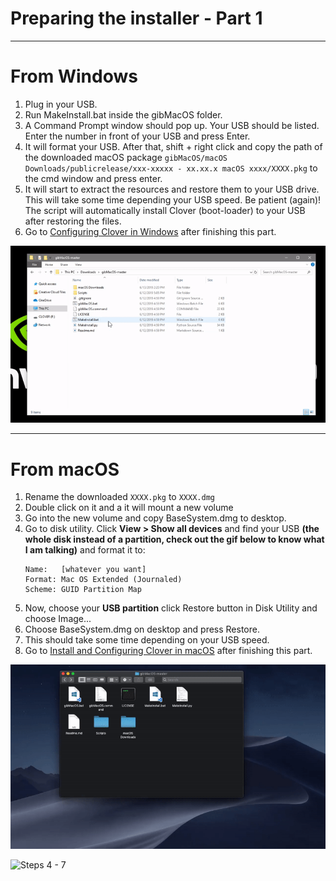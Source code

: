 # Preparing the installer - Part 1

---

# From Windows

1. Plug in your USB.
2. Run MakeInstall.bat inside the gibMacOS folder.
3. A Command Prompt window should pop up. Your USB should be listed. Enter the number in front of your USB and press Enter.
4. It will format your USB. After that, shift + right click and copy the path of the downloaded macOS package `gibMacOS/macOS Downloads/publicrelease/xxx-xxxxx - xx.xx.x macOS xxxx/XXXX.pkg` to the cmd window and press enter.
5. It will start to extract the resources and restore them to your USB drive. This will take some time depending your USB speed. Be patient \(again\)! The script will automatically install Clover \(boot-loader\) to your USB after restoring the files.
6. Go to [Configuring Clover in Windows](https://raw.githubusercontent.com/doesprintfwork/hackintoshisfun.ml/docsify/clover-installtion/usb-clover/usb-clover-win.md) after finishing this part.

![](../../_images/ezgif-4-8fa1279bb84c.gif)

---

# From macOS

1. Rename the downloaded `XXXX.pkg` to `XXXX.dmg`
2. Double click on it and a it will mount a new volume
3. Go into the new volume and copy BaseSystem.dmg to desktop.
4. Go to disk utility. Click **View &gt; Show all devices** and find your USB **\(the whole disk instead of a partition, check out the gif below to know what I am talking\)** and format it to: 
    ```
    Name:   [whatever you want]
    Format: Mac OS Extended (Journaled)
    Scheme: GUID Partition Map
    ```
5. Now, choose your **USB partition** click Restore button in Disk Utility and choose Image...
6. Choose BaseSystem.dmg on desktop and press Restore.
7. This should take some time depending on your USB speed.
8. Go to [Install and Configuring Clover in macOS](../../clover-installtion/usb-clover/usb-clover-macos.md) after finishing this part.

![Steps 1 - 3](../../_images/ezgif-4-c4f2b894d040.gif)

![Steps 4 - 7](../../_images/restoring-to-usb.gif)

